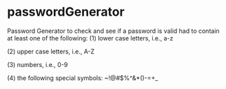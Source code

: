 # passwordGenerator
Password Generator to check and see if a password is valid had to contain at least one of the following:
(1) lower case letters, i.e., a-z

(2) upper case letters, i.e., A-Z

(3) numbers, i.e., 0-9

(4) the following special symbols: ~!@#$%^&*()-=+_
